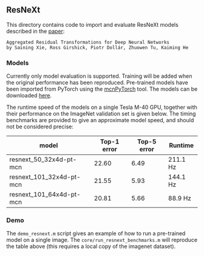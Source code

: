 ## ResNeXt

This directory contains code to import and evaluate ResNeXt models
described in the [paper](https://arxiv.org/abs/1611.05431):

```
Aggregated Residual Transformations for Deep Neural Networks
by Saining Xie, Ross Girshick, Piotr Dollár, Zhuowen Tu, Kaiming He
```

### Models

Currently only model evaluation is supported.  Training will be added
when the original performance has been reproduced.  Pre-trained models
have been imported from PyTorch using the [mcnPyTorch](https://github.com/albanie/mcnPyTorch) 
tool. The models can be downloaded [here](http://www.robots.ox.ac.uk/~albanie/models.html#resnext-models).

The runtime speed of the models on a single Tesla M-40 GPU, together with their performance on the ImageNet validation set is given below.  The timing benchmarks are provided to give an approximate model speed, and should not be considered precise:

| model                      | Top-1 error | Top-5 error | Runtime  |
|----------------------------|-------------|-------------|----------|
| resnext\_50\_32x4d-pt-mcn  | 22.60       | 6.49        | 211.1 Hz |
| resnext\_101_32x4d-pt-mcn  | 21.55       | 5.93        | 144.1 Hz |
| resnext\_101\_64x4d-pt-mcn | 20.81       | 5.66        | 88.9 Hz  |


### Demo

The `demo_resnext.m` script gives an example of how to run a pre-trained model 
on a single image.  The `core/run_resnext_benchmarks.m` will reproduce the table above (this requires a local copy of the imagenet dataset).